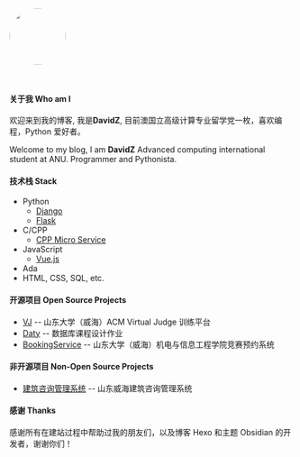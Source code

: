 <img src="//davidz.cn/static/blog/img/avator.jpg" style="height: 100px; width: 100px; border-radius: 50%; margin-bottom: 30px" />

#### 关于我 Who am I

欢迎来到我的博客, 我是**DavidZ**,
目前澳国立高级计算专业留学党一枚，喜欢编程，Python 爱好者。

Welcome to my blog, I am **DavidZ**
Advanced computing international student at ANU. Programmer and Pythonista.

#### 技术栈 Stack

- Python
  - [Django](https://www.djangoproject.com/)
  - [Flask](https://dormousehole.readthedocs.io/en/latest/)
- C/CPP
  - [CPP Micro Service](http://cppmicroservices.org/)
- JavaScript
  - [Vue.js](https://cn.vuejs.org/)
- Ada
- HTML, CSS, SQL, etc.

#### 开源项目 Open Source Projects

- [VJ](https://github.com/DavidZhang73/vj) -- 山东大学（威海）ACM Virtual Judge 训练平台
- [Daty](https://github.com/DavidZhang73/daty) -- 数据库课程设计作业
- [BookingService](http://git.davidz.cn/david/BookingService) -- 山东大学（威海）机电与信息工程学院竞赛预约系统

#### 非开源项目 Non-Open Source Projects

- [建筑咨询管理系统](http://thugh.cn/) -- 山东威海建筑咨询管理系统

#### 感谢 Thanks

感谢所有在建站过程中帮助过我的朋友们，以及博客 Hexo 和主题 Obsidian 的开发者，谢谢你们！
